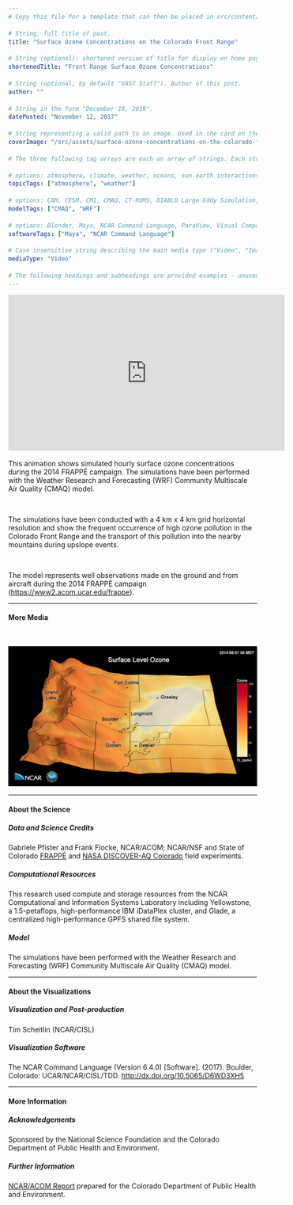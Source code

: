 ```yaml
---
# Copy this file for a template that can then be placed in src/content/visualizations. The name of this file will be used as the URL for the post.

# String: full title of post.
title: "Surface Ozone Concentrations on the Colorado Front Range"

# String (optional): shortened version of title for display on home page in card.
shortenedTitle: "Front Range Surface Ozone Concentrations"

# String (optional, by default "VAST Staff"). Author of this post.
author: ""

# String in the form "December 10, 2019".
datePosted: "November 12, 2017" 

# String representing a valid path to an image. Used in the card on the main page. Likely to be in the form "/src/assets/..." for images located in src/assets.
coverImage: "/src/assets/surface-ozone-concentrations-on-the-colorado-front-range.jpg"

# The three following tag arrays are each an array of strings. Each string (case insensitive) represents a filter from the front page. Tags that do not correspond to a current filter will be ignored for filtering.

# options: atmosphere, climate, weather, oceans, sun-earth interactions, fire dynamics, solid earth, recent publications, experimental technologies
topicTags: ["atmosphere", "weather"]

# options: CAM, CESM, CM1, CMAQ, CT-ROMS, DIABLO Large Eddy Simulation, HRRR, HWRF, MPAS, SIMA, WACCM, WRF
modelTags: ["CMAQ", "WRF"]

# options: Blender, Maya, NCAR Command Language, ParaView, Visual Comparator, VAPOR
softwareTags: ["Maya", "NCAR Command Language"]

# Case insensitive string describing the main media type ("Video", "Image", "App", etc). This is displayed in the post heading as a small tag above the title.
mediaType: "Video"

# The following headings and subheadings are provided examples - unused ones can be deleted. All Markdown content below will be rendered in the frontend.
---
```


<iframe width="560" height="315" src="https://www.youtube.com/embed/jenQ_fPGLTk?si=qllkdn4regs15BSP" title="YouTube video player" frameborder="0" allow="accelerometer; autoplay; clipboard-write; encrypted-media; gyroscope; picture-in-picture; web-share" referrerpolicy="strict-origin-when-cross-origin" allowfullscreen></iframe>

This animation shows simulated hourly surface ozone concentrations during the 2014 FRAPPÉ campaign. The simulations have been performed with the Weather Research and Forecasting (WRF) Community Multiscale Air Quality (CMAQ) model.

<br />

The simulations have been conducted with a 4 km x 4 km grid horizontal resolution and show the frequent occurrence of high ozone pollution in the Colorado Front Range and the transport of this pollution into the nearby mountains during upslope events.

<br />

The model represents well observations made on the ground and from aircraft during the 2014 FRAPPÉ campaign (https://www2.acom.ucar.edu/frappe). 

___

#### More Media

<br /> 

![Surface Ozone Concentrations on the Colorado Front Range](../../assets/surface-ozone-concentrations-on-the-colorado-front-range.jpg)

___

#### About the Science

##### Data and Science Credits

Gabriele Pfister and Frank Flocke, NCAR/ACOM; NCAR/NSF and State of Colorado [FRAPPÉ](https://www2.acom.ucar.edu/frappe) and [NASA DISCOVER-AQ Colorado](https://www-air.larc.nasa.gov/missions/discover-aq/discover-aq.html) field experiments.

##### Computational Resources

This research used compute and storage resources from the NCAR Computational and Information Systems Laboratory including Yellowstone, a 1.5-petaflops, high-performance IBM iDataPlex cluster, and Glade, a centralized high-performance GPFS shared file system.

##### Model

The simulations have been performed with the Weather Research and Forecasting (WRF) Community Multiscale Air Quality (CMAQ) model.

___

#### About the Visualizations

##### Visualization and Post-production

Tim Scheitlin (NCAR/CISL)

##### Visualization Software

The NCAR Command Language (Version 6.4.0) [Software]. (2017). Boulder, Colorado: UCAR/NCAR/CISL/TDD. http://dx.doi.org/10.5065/D6WD3XH5

___

#### More Information

##### Acknowledgements

Sponsored by the National Science Foundation and the Colorado Department of Public Health and Environment.

##### Further Information

[NCAR/ACOM Report](https://www.colorado.gov/airquality/tech_doc_repository.aspx?action=open&file=FRAPPE-NCAR_Final_Report_July2017.pdf) prepared for the Colorado Department of Public Health and Environment.
